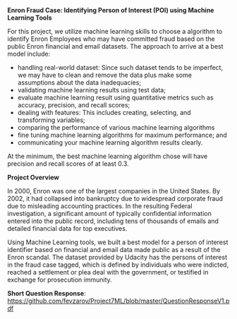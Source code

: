 **Enron Fraud Case: Identifying Person of Interest (POI) using Machine Learning Tools**

For this project, we utilize machine learning skills to choose a algorithm to identify Enron Employees who may have committed fraud based on the public Enron financial and email datasets. The approach to arrive at a best model include:
* handling real-world dataset: Since such dataset tends to be imperfect, we may have to clean and remove the data plus make some assumptions about the data inadequacies; 
* validating machine learning results using test data;
* evaluate machine learning result using quantitative metrics such as accuracy, precision, and recall scores;
* dealing with features: This includes creating, selecting, and transforming variables;
* comparing the performance of various machine learning algorithms
* fine tuning machine learning algorithms for maximum performance; and
* communicating your machine learning algorithm results clearly.

At the minimum, the best machine learning algorithm chose will have precision and recall scores of at least 0.3.

**Project Overview**

In 2000, Enron was one of the largest companies in the United States. By 2002, it had collapsed into bankruptcy due to widespread corporate fraud due to misleading accounting practices. In the resulting Federal investigation, a significant amount of typically confidential information entered into the public record, including tens of thousands of emails and detailed financial data for top executives. 

Using Machine Learning tools, we built a best model for a person of interest identifier based on financial and email data made public as a result of the Enron scandal. The dataset provided by Udacity has the persons of interest in the fraud case tagged, which is defined by individuals who were indicted, reached a settlement or plea deal with the government, or testified in exchange for prosecution immunity.

**Short Question Response**: https://github.com/fevzarov/Project7ML/blob/master/QuestionResponseV1.pdf
